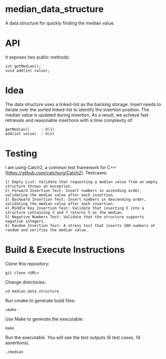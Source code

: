 # median_data_structure
A data structure for quickly finding the median value.

# API
It exposes two public methods:

    int getMedian();
    void add(int value);

# Idea
The data structure uses a linked-list as the backing storage.
Insert needs to iterate over the sorted linked-list to identify the insertion position.
The median value is updated during insertion. As a result, we achieve fast retrievals and reasonable insertions with a time complexity of:

    getMedian()     : O(1)
    add(int value)  : O(n)

# Testing
I am using Catch2, a common test framework for C++ (https://github.com/catchorg/Catch2). Testcases:

    1) Empty List: Validate that requesting a median value from an empty structure throws an exception.
    2) Forward Insertion Test: Insert numbers in ascending order, validating the median value after each insertion.
    3) Backward Insertion Test: Insert numbers in descending order, validating the median value after each insertion.
    4) Middle Key Insertion Test: Validate that inserting 5 into a structure containing 3 and 7 returns 5 as the median.
    5) Negative Numbers Test: Validate that the structure supports negative integers.
    6) Random Insertion Test: A stress test that inserts 100 numbers at random and verifies the median value.

 # Build & Execute Instructions
 Clone this repository:
    
    git clone <URL>
 Change directories:
 
    cd median_data_structure
 
 Run cmake to generate build files:
    
    cmake .
    
 Use Make to generate the executable:
 
    make
    
 Run the executable. You will see the test outputs (6 test cases, 14 assertions).
 
    ./median


